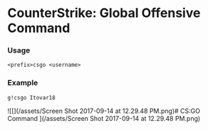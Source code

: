 # CounterStrike: Global Offensive Command

### Usage

 `<prefix>csgo <username>`
### Example

`g!csgo Itovar18 `

![\[\]\(/assets/Screen Shot 2017-09-14 at 12.29.48 PM.png\)\# CS:GO Command ](/assets/Screen Shot 2017-09-14 at 12.29.48 PM.png)

